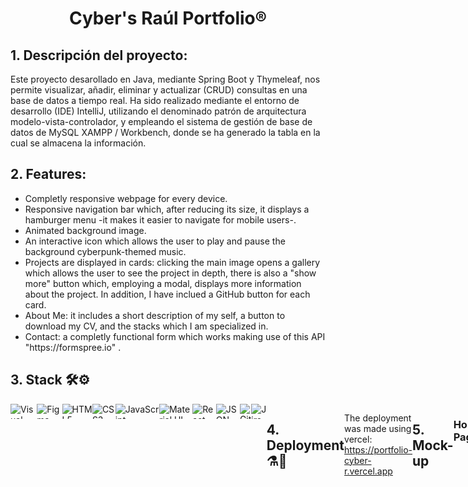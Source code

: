 <h1 align="center">Cyber's Raúl Portfolio®</h1>

<h2>1. Descripción del proyecto:</h2>

Este proyecto desarollado en Java, mediante Spring Boot y Thymeleaf, nos permite visualizar, añadir, eliminar y actualizar (CRUD) consultas en una base de datos a 
tiempo real. Ha sido realizado mediante el entorno de desarrollo (IDE) IntelliJ, utilizando el denominado patrón de arquitectura modelo-vista-controlador, y empleando el sistema de gestión de base de datos de MySQL XAMPP / Workbench, donde se ha generado la tabla en la cual se almacena la información. 

<h2>2. Features:</h2>

<ul>
<li>Completly responsive webpage for every device.</li>
<li>Responsive navigation bar which, after reducing its size, it displays a hamburger menu -it makes it easier to navigate for mobile users-.</li>
<li>Animated background image.</li>
<li>An interactive icon which allows the user to play and pause the background cyberpunk-themed music.</li>
<li>Projects are displayed in cards: clicking the main image opens a gallery which allows the user to see the project in depth, there is also a "show more" button which, employing a modal, displays more information about the project. In addition, I have inclued a GitHub button for each card.</li>
<li>About Me: it includes a short description of my self, a button to download my CV, and the stacks which I am specialized in.</li>
<li>Contact: a completly functional form which works making use of this API "https://formspree.io" .</li>
</ul>

<h2>3. Stack 🛠️⚙️</h2>

<div width="400" height="400" style="display:flex" style="margin-left:50" >
<img style="display: flex-wrap" align="center"  height="24" width="auto" alt="Visual Studio Code" src="https://img.shields.io/badge/Visual_Studio-5C2D91?style=for-the-badge&logo=visual%20studio&logoColor=white"/>
<img style="display: flex-wrap" align="center"  height="24" width="auto" alt="Figma" src="https://img.shields.io/badge/Figma-F24E1E?style=for-the-badge&logo=figma&logoColor=white"/>
<img style="display: flex-wrap" align="center"  height="24" width="auto" alt="HTML5" src="https://img.shields.io/badge/HTML5-E34F26?style=for-the-badge&logo=html5&logoColor=white"/>
<img style="display: flex-wrap" align="center"  height="24" width="auto" alt="CSS3" src="https://img.shields.io/badge/CSS3-1572B6?style=for-the-badge&logo=css3&logoColor=white"/>
<img style="display: flex-wrap" align="center"  height="24" width="auto" alt="JavaScript" src="https://img.shields.io/badge/JavaScript-323330?style=for-the-badge&logo=javascript&logoColor=F7DF1E"/>
<img style="display: flex-wrap" align="center"  height="24" width="auto" alt="Material UI" src="https://img.shields.io/badge/Material%20UI-007FFF?style=for-the-badge&logo=mui&logoColor=white"/>
<img style="display: flex-wrap" align="center"  height="24" width="auto" alt="React" src="https://img.shields.io/badge/React-20232A?style=for-the-badge&logo=react&logoColor=61DAFB"/>
<img style="display: flex-wrap" align="center"  height="24" width="auto" alt="JSON" src="https://img.shields.io/badge/json-5E5C5C?style=for-the-badge&logo=json&logoColor=white"/>
<img style="display: flex-wrap" align="center"  height="24" width="auto" alt="Git" src="https://img.shields.io/badge/GIT-E44C30?style=for-the-badge&logo=git&logoColor=white"/>  
<img style="display: flex-wrap" align="center"  height="24" width="auto" alt="Jira" src="https://img.shields.io/badge/jira-%230A0FFF.svg?style=for-the-badge&logo=jira&logoColor=white"/>

<h2>4. Deployment ⚗️🧪</h2>

The deployment was made using vercel: https://portfolio-cyber-r.vercel.app

<h2>5. Mock-up</h2>

<h3>Home Page</h3>
<img  style="display: flex-wrap" align="center" width="895" alt="mock-up-HomePage" src="public/Pictures/Portfolio-HomePage.jpg" style="display: block; margin: 0 auto;">

<h3>About Me</h3>
<img width="895" alt="mock-up-AboutMe" src="public/Pictures/Portfolio-AboutMe.jpg" style="display: block; margin: 0 auto;">

<h3>Contact</h3>
<img width="895" alt="mock-up-Contact" src="public/Pictures/Portfolio-Contact.jpg" style="display: block; margin: 0 auto;">

 
<h2>6. Final Product</h2>

<h3>Home Page</h3>
<img width="895" alt="homepage" src="https://i.gyazo.com/c9e8d266e017af92f288388cfe5e8af4.jpg">

<h3>About Me</h3>
<img width="895" alt="aboutme" src="https://i.gyazo.com/45685b75747261141156dd4c51ac5777.jpg">

<h3>Contact</h3>
<img width="895" alt="contact" src="https://i.gyazo.com/32f17f1fb6b9651da91641ed79f8dfb3.jpg">

<h3>Mobile version</h3>
<img width="400" alt="mobile-HomePage" src="public/Pictures/Mobile-HomePage.png";>
<img width="400" alt="mobile-AboutMe" src="public/Pictures/Mobile-AboutMe.png";>
<img width="400" alt="mobile-Contact" src="public/Pictures/Mobile-Contact.png";>

<h3>Tablet version</h3>
<img width="800" alt="mobile" src="public/Pictures/Tablet-HomePage.png";>
<img width="800" alt="mobile" src="public/Pictures/Tablet-AboutMe.png";>
<img width="800" alt="mobile" src="public/Pictures/Tablet-Contact.png";>


